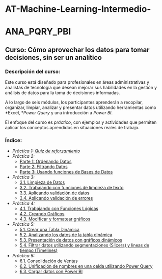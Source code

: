 # AT-Machine-Learning-Intermedio-
# ANA_PQRY_PBI

## Curso: Cómo aprovechar los datos para tomar decisiones, sin ser un analítico

### Descripción del curso:
Este curso está diseñado para profesionales en áreas administrativas y analistas de tecnología que desean mejorar sus habilidades en la gestión y análisis de datos para la toma de decisiones informadas.

A lo largo de seis módulos, los participantes aprenderán a recopilar, organizar, limpiar, analizar y presentar datos utilizando herramientas como *Excel, **Power Query* y una introducción a *Power BI*.

El enfoque del curso es *práctico*, con ejemplos y actividades que permiten aplicar los conceptos aprendidos en situaciones reales de trabajo.

### Índice:

- *[Práctica 1: Quiz de reforzamiento](https://github.com/vtapia86/AT-Machine-Learning-Intermedio-/blob/main/Laboratorio1.md)*
- *Práctica 2:*
  - [Parte 1: Ordenando Datos](https://www.google.com/search?q=status+code+201&rlz=1C5CHFA_enCL929CL929&oq=status+code+201&gs_lcrp=EgZjaHJvbWUyBggAEEUYOTIHCAEQABiABDIHCAIQABiABDIHCAMQABiABDIHCAQQABiABDIHCAUQABiABDIHCAYQABiABDIHCAcQABiABDIHCAgQABiABDIHCAkQABiABNIBCDM5NjdqMGo3qAIAsAIA&sourceid=chrome&ie=UTF-8)
  - [Parte 2: Filtrando Datos](enlace_a_practica_2_2)
  - [Parte 3: Usando funciones de Bases de Datos](enlace_a_practica_2_3)
- *Práctica 3:*
  - [3.1. Limpieza de Datos](enlace_a_practica_3_1)
  - [3.2. Trabajando con funciones de limpieza de texto](enlace_a_practica_3_2)
  - [3.3. Aplicando validación de datos](enlace_a_practica_3_3)
  - [3.4. Aplicando validación de errores](enlace_a_practica_3_4)
- *Práctica 4:*
  - [4.1. Trabajando con Funciones Lógicas](enlace_a_practica_4_1)
  - [4.2. Creando Gráficos](enlace_a_practica_4_2)
  - [4.3. Modificar y formatear gráficos](enlace_a_practica_4_3)
- *Práctica 5:*
  - [5.1. Crear una Tabla Dinámica](enlace_a_practica_5_1)
  - [5.2. Analizando los datos de la tabla dinámica](enlace_a_practica_5_2)
  - [5.3. Presentación de datos con gráficos dinámicos](enlace_a_practica_5_3)
  - [5.4. Filtrar datos utilizando segmentaciones (Slicers) y líneas de tiempo (Timelines)](enlace_a_practica_5_4)
- *Práctica 6:*
  - [6.1. Consolidación de Ventas](enlace_a_practica_6_1)
  - [6.2. Unificación de nombres en una celda utilizando Power Query](enlace_a_practica_6_2)
  - [6.3. Cargar datos con Power BI](enlace_a_practica_6_3)

